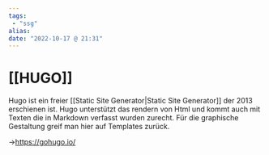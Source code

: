 ```yaml
---
tags:
 - "ssg"
alias: 
date: "2022-10-17 @ 21:31"
---
```

# [[HUGO]]

Hugo ist ein freier [[Static Site Generator|Static Site Generator]] der 2013 erschienen ist.
Hugo unterstützt das rendern von Html und kommt auch mit Texten die in Markdown verfasst wurden zurecht. 
Für die graphische Gestaltung greif man hier auf Templates zurück.

->https://gohugo.io/

